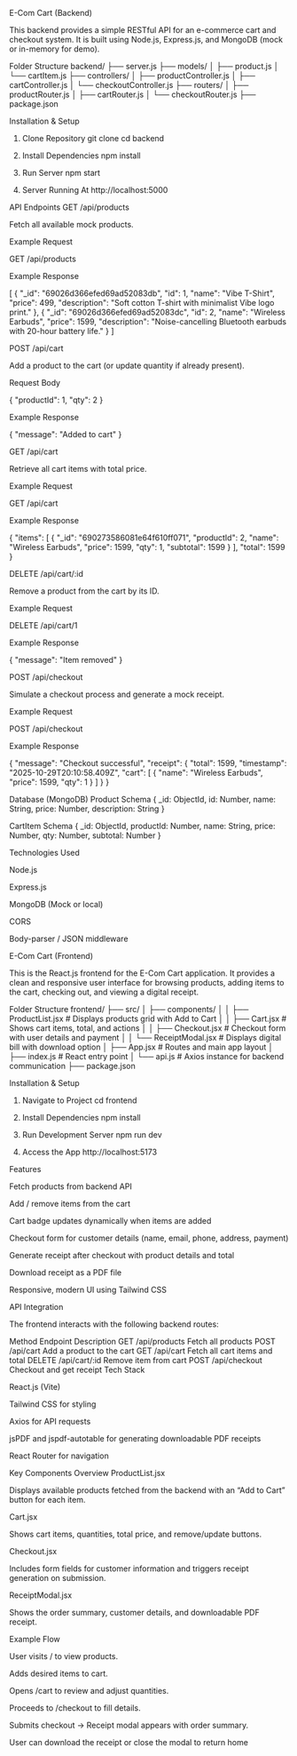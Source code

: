 E-Com Cart (Backend)

This backend provides a simple RESTful API for an e-commerce cart and checkout system.
It is built using Node.js, Express.js, and MongoDB (mock or in-memory for demo).

Folder Structure
backend/
 ├── server.js
 ├── models/
 │    ├── product.js
 │    └── cartItem.js
 ├── controllers/
 │    ├── productController.js
 │    ├── cartController.js
 │    └── checkoutController.js
 ├── routers/
 │    ├── productRouter.js
 │    ├── cartRouter.js
 │    └── checkoutRouter.js
 ├── package.json

Installation & Setup
1. Clone Repository
git clone <repository-url>
cd backend

2. Install Dependencies
npm install

3. Run Server
npm start

4. Server Running At
http://localhost:5000

API Endpoints
GET /api/products

Fetch all available mock products.

Example Request

GET /api/products


Example Response

[
    {
        "_id": "69026d366efed69ad52083db",
        "id": 1,
        "name": "Vibe T-Shirt",
        "price": 499,
        "description": "Soft cotton T-shirt with minimalist Vibe logo print."
    },
    {
        "_id": "69026d366efed69ad52083dc",
        "id": 2,
        "name": "Wireless Earbuds",
        "price": 1599,
        "description": "Noise-cancelling Bluetooth earbuds with 20-hour battery life."
    }
]

POST /api/cart

Add a product to the cart (or update quantity if already present).

Request Body

{
  "productId": 1,
  "qty": 2
}


Example Response

{
    "message": "Added to cart"
}

GET /api/cart

Retrieve all cart items with total price.

Example Request

GET /api/cart


Example Response

{
  "items": [
        {
            "_id": "690273586081e64f610ff071",
            "productId": 2,
            "name": "Wireless Earbuds",
            "price": 1599,
            "qty": 1,
            "subtotal": 1599
        }
    ],
    "total": 1599
}

DELETE /api/cart/:id

Remove a product from the cart by its ID.

Example Request

DELETE /api/cart/1


Example Response

{
    "message": "Item removed"
}

POST /api/checkout

Simulate a checkout process and generate a mock receipt.

Example Request

POST /api/checkout


Example Response

{
    "message": "Checkout successful",
    "receipt": {
        "total": 1599,
        "timestamp": "2025-10-29T20:10:58.409Z",
        "cart": [
            {
                "name": "Wireless Earbuds",
                "price": 1599,
                "qty": 1
            }
        ]
    }
}

Database (MongoDB)
Product Schema
{
  _id: ObjectId,
  id: Number,
  name: String,
  price: Number,
  description: String
}

CartItem Schema
{
  _id: ObjectId,
  productId: Number,
  name: String,
  price: Number,
  qty: Number,
  subtotal: Number
}

Technologies Used

Node.js

Express.js

MongoDB (Mock or local)

CORS

Body-parser / JSON middleware



E-Com Cart (Frontend)

This is the React.js frontend for the E-Com Cart application.
It provides a clean and responsive user interface for browsing products, adding items to the cart, checking out, and viewing a digital receipt.

Folder Structure
frontend/
 ├── src/
 │   ├── components/
 │   │    ├── ProductList.jsx        # Displays products grid with Add to Cart
 │   │    ├── Cart.jsx               # Shows cart items, total, and actions
 │   │    ├── Checkout.jsx           # Checkout form with user details and payment
 │   │    └── ReceiptModal.jsx       # Displays digital bill with download option
 │   ├── App.jsx                     # Routes and main app layout
 │   ├── index.js                    # React entry point
 │   └── api.js                      # Axios instance for backend communication
 ├── package.json

Installation & Setup
1. Navigate to Project
cd frontend

2. Install Dependencies
npm install

3. Run Development Server
npm run dev

4. Access the App
http://localhost:5173

Features

Fetch products from backend API

Add / remove items from the cart

Cart badge updates dynamically when items are added

Checkout form for customer details (name, email, phone, address, payment)

Generate receipt after checkout with product details and total

Download receipt as a PDF file

Responsive, modern UI using Tailwind CSS

API Integration

The frontend interacts with the following backend routes:

Method	Endpoint	Description
GET	/api/products	Fetch all products
POST	/api/cart	Add a product to the cart
GET	/api/cart	Fetch all cart items and total
DELETE	/api/cart/:id	Remove item from cart
POST	/api/checkout	Checkout and get receipt
Tech Stack

React.js (Vite)

Tailwind CSS for styling

Axios for API requests

jsPDF and jspdf-autotable for generating downloadable PDF receipts

React Router for navigation

Key Components Overview
ProductList.jsx

Displays available products fetched from the backend with an “Add to Cart” button for each item.

Cart.jsx

Shows cart items, quantities, total price, and remove/update buttons.

Checkout.jsx

Includes form fields for customer information and triggers receipt generation on submission.

ReceiptModal.jsx

Shows the order summary, customer details, and downloadable PDF receipt.

Example Flow

User visits / to view products.

Adds desired items to cart.

Opens /cart to review and adjust quantities.

Proceeds to /checkout to fill details.

Submits checkout → Receipt modal appears with order summary.

User can download the receipt or close the modal to return home




